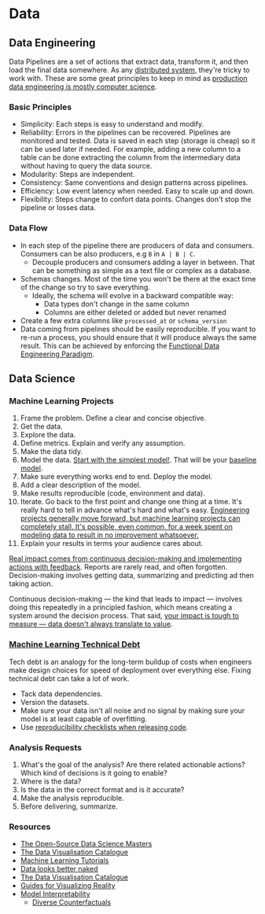 # Data

## Data Engineering

Data Pipelines are a set of actions that extract data, transform it, and then load the final data somewhere. As any [distributed system](https://www.somethingsimilar.com/2013/01/14/notes-on-distributed-systems-for-young-bloods/), they're tricky to work with. These are some great principles to keep in mind as [production data engineering is mostly computer science](https://towardsdatascience.com/lessons-from-a-year-in-the-data-science-trenches-f06efa6355fd).

### Basic Principles

- Simplicity: Each steps is easy to understand and modify.
- Reliability: Errors in the pipelines can be recovered. Pipelines are monitored and tested. Data is saved in each step (storage is cheap) so it can be used later if needed. For example, adding a new column to a table can be done extracting the column from the intermediary data without having to query the data source.
- Modularity: Steps are independent.
- Consistency: Same conventions and design patterns across pipelines.
- Efficiency: Low event latency when needed. Easy to scale up and down.
- Flexibility: Steps change to confort data points. Changes don't stop the pipeline or losses data.

### Data Flow

- In each step of the pipeline there are producers of data and consumers. Consumers can be also producers, e.g `B` in `A | B | C`.
  - Decouple producers and consumers adding a layer in between. That can be something as simple as a text file or complex as a database.
- Schemas changes. Most of the time you won't be there at the exact time of the change so try to save everything.
  - Ideally, the schema will evolve in a backward compatible way:
    - Data types don't change in the same column
    - Columns are either deleted or added but never renamed
- Create a few extra columns like `processed_at` or `schema_version`
- Data coming from pipelines should be easily reproducible. If you want to re-run a process, you should ensure that it will produce always the same result. This can be achieved by enforcing the [Functional Data Engineering Paradigm](https://medium.com/@maximebeauchemin/functional-data-engineering-a-modern-paradigm-for-batch-data-processing-2327ec32c42a).

## Data Science

### Machine Learning Projects

1. Frame the problem. Define a clear and concise objective.
1. Get the data.
1. Explore the data.
1. Define metrics. Explain and verify any assumption.
1. Make the data tidy.
1. Model the data. [Start with the simplest model!](https://developers.google.com/machine-learning/guides/rules-of-ml/). That will be your [baseline model](https://blog.insightdatascience.com/always-start-with-a-stupid-model-no-exceptions-3a22314b9aaa).
1. Make sure everything works end to end. Deploy the model.
  1. Add a clear description of the model.
1. Make results reproducible (code, environment and data).
1. Iterate. Go back to the first point and change one thing at a time. It's really hard to tell in advance what's hard and what's easy. [Engineering projects generally move forward, but machine learning projects can completely stall. It's possible, even common, for a week spent on modeling data to result in no improvement whatsoever.](https://medium.com/@l2k/why-are-machine-learning-projects-so-hard-to-manage-8e9b9cf49641)
1. Explain your results in terms your audience cares about.

[Real impact comes from continuous decision-making and implementing actions with feedback](https://news.ycombinator.com/item?id=22808006). Reports are rarely read, and often forgotten. Decision-making involves getting data, summarizing and predicting ad then taking action.

Continuous decision-making — the kind that leads to impact — involves doing this repeatedly in a principled fashion, which means creating a system around the decision process. That said, [your impact is tough to measure — data doesn't always translate to value](https://dfrieds.com/articles/data-science-reality-vs-expectations.html).

### [Machine Learning Technical Debt](https://matthewmcateer.me/blog/machine-learning-technical-debt)

Tech debt is an analogy for the long-term buildup of costs when engineers make design choices for speed of deployment over everything else. Fixing technical debt can take a lot of work.

- Tack data dependencies.
- Version the datasets.
- Make sure your data isn't all noise and no signal by making sure your model is at least capable of overfitting.
- Use [reproducibility checklists when releasing code](https://www.cs.mcgill.ca/~jpineau/ReproducibilityChecklist.pdf).

### Analysis Requests

1. What's the goal of the analysis? Are there related actionable actions? Which kind of decisions is it going to enable?
1. Where is the data?
1. Is the data in the correct format and is it accurate?
1. Make the analysis reproducible.
1. Before delivering, summarize.

### Resources

- [The Open-Source Data Science Masters](https://github.com/datasciencemasters/go)
- [The Data Visualisation Catalogue](https://datavizcatalogue.com/)
- [Machine Learning Tutorials](https://ujjwalkarn.github.io/Machine-Learning-Tutorials/)
- [Data looks better naked](https://www.darkhorseanalytics.com/blog/data-looks-better-naked)
- [The Data Visualisation Catalogue](https://datavizcatalogue.com/search.html)
- [Guides for Visualizing Reality](https://flowingdata.com/2020/06/01/guides-for-visualizing-reality/)
- [Model Interpretability](https://ff06-2020.fastforwardlabs.com/)
  - [Diverse Counterfactuals](https://www.microsoft.com/en-us/research/blog/open-source-library-provides-explanation-for-machine-learning-through-diverse-counterfactuals/)
